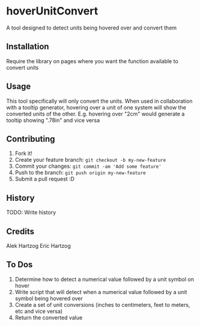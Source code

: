 # hoverUnitConvert

A tool designed to detect units being hovered over and convert them

## Installation

Require the library on pages where you want the function available to convert units

## Usage

This tool specifically will only convert the units. When used in collaboration with a tooltip generator, hovering over a unit of one system will show the converted units of the other. E.g. hovering over "2cm" would generate a tooltip showing ".78in" and vice versa

## Contributing

1. Fork it!
2. Create your feature branch: `git checkout -b my-new-feature`
3. Commit your changes: `git commit -am 'Add some feature'`
4. Push to the branch: `git push origin my-new-feature`
5. Submit a pull request :D

## History

TODO: Write history

## Credits

Alek Hartzog
Eric Hartzog

## To Dos

1) Determine how to detect a numerical value followed by a unit symbol on hover
2) Write script that will detect when a numerical value followed by a unit symbol being hovered over
3) Create a set of unit conversions (inches to centimeters, feet to meters, etc and vice versa)
4) Return the converted value

